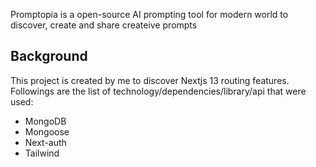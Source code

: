Promptopia is a open-source AI prompting tool for modern world to discover, create and share createive prompts

## Background

This project is created by me to discover Nextjs 13 routing features. Followings are the list of technology/dependencies/library/api that were used:

- MongoDB
- Mongoose
- Next-auth
- Tailwind

